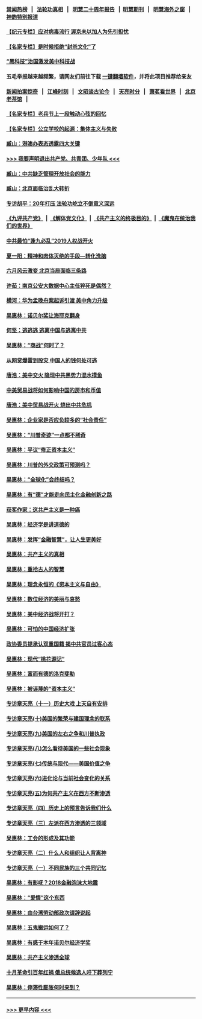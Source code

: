 #### [禁闻热榜](热点新闻.md?=0)  &nbsp;&nbsp;|&nbsp;&nbsp; [法轮功真相](https://github.com/gfw-breaker/truth/blob/master/README.md?=0) &nbsp;&nbsp;|&nbsp;&nbsp; [明慧二十周年报告](https://github.com/gfw-breaker/mh-reports/blob/master/README.md?=0) &nbsp;&nbsp;|&nbsp;&nbsp;[明慧期刊](https://github.com/gfw-breaker/mh-qikan) &nbsp;&nbsp;|&nbsp;&nbsp; [明慧海外之窗](https://github.com/gfw-breaker/mh-news/blob/master/README.md?=0) &nbsp;&nbsp;|&nbsp;&nbsp; [神韵特别报道](https://github.com/gfw-breaker/mh-news/blob/master/shenyun.md?=0)
#### [【纪元专栏】应对病毒流行 渥京未以加人为先引担忧](../pages/nsc423/n11875714.md?t=03150931) 
#### [【名家专栏】是时候拒绝“封杀文化”了](../pages/nsc423/n11814093.md?t=03150931) 
#### [“黑科技”治国激发美中科技战](../pages/nsc423/n11638056.md?t=03150931) 
#### 五毛举报越来越频繁，请网友们前往下载 [一键翻墙软件](https://github.com/gfw-breaker/ssr-accounts)，并将此项目推荐给亲友
#### [新闻拍案惊奇](https://github.com/gfw-breaker/banned-news/blob/master/pages/link4.md) &nbsp;&nbsp;|&nbsp;&nbsp; [江峰时刻](https://github.com/gfw-breaker/banned-news/blob/master/pages/link4.md) &nbsp;&nbsp;|&nbsp;&nbsp; [文昭谈古论今](https://github.com/gfw-breaker/banned-news/blob/master/pages/link4.md) &nbsp;&nbsp;|&nbsp;&nbsp; [天亮时分](https://github.com/gfw-breaker/banned-news/blob/master/pages/link4.md) &nbsp;&nbsp;|&nbsp;&nbsp; [萧茗看世界](https://github.com/gfw-breaker/banned-news/blob/master/pages/link4.md) &nbsp;&nbsp;|&nbsp;&nbsp; [北京老茶馆](https://github.com/gfw-breaker/banned-news/blob/master/pages/link4.md) &nbsp;&nbsp;|&nbsp;&nbsp; 
#### [【名家专栏】老兵节上一段触动心弦的回忆](../pages/nsc423/n11646016.md?t=03150931) 
#### [【名家专栏】公立学校的起源：集体主义与失败](../pages/nsc423/n11601833.md?t=03150931) 
#### [臧山：港澳办表态透露四大关键](../pages/nsc423/n11421628.md?t=03150931) 
#### [>>> 我要声明退出共产党、共青团、少年队 <<<](https://github.com/begood0513/goodnews/blob/master/quit/letter.md) 
#### [臧山：中共缺乏管理开放社会的能力](../pages/nsc423/n11407457.md?t=03150931) 
#### [臧山：北京面临治乱大转折](../pages/nsc423/n11406895.md?t=03150931) 
#### [专访胡平：20年打压 法轮功屹立不倒意义深远](../pages/nsc423/n11398800.md?t=03150931) 
#### [《九评共产党》](https://github.com/begood0513/9ping.md/blob/master/README.md) &nbsp;|&nbsp; [《解体党文化》](../../../../jtdwh.md/blob/master/README.md)  &nbsp;|&nbsp; [《共产主义的终极目的》](../../../../gczydzjmd.md/blob/master/README.md) &nbsp;|&nbsp; [《魔鬼在统治我们的世界》](../../../../mgztzwmdsj.md/blob/master/README.md) 
#### [中共最怕“逢九必乱”2019人权战开火](../pages/nsc423/n11385248.md?t=03150931) 
#### [夏一阳：精神和肉体灭绝的手段—转化洗脑](../pages/nsc423/n11368250.md?t=03150931) 
#### [六月风云激变 北京当局面临三条路](../pages/nsc423/n11313668.md?t=03150931) 
#### [许茹：南京公安大数据中心主任猝死是偶然？](../pages/nsc423/n11064744.md?t=03150931) 
#### [横河：华为孟晚舟案起诉引渡 美中角力升级](../pages/nsc423/n11027230.md?t=03150931) 
#### [吴惠林：诺贝尔奖让海耶克翻身](../pages/nsc423/n10890049.md?t=03150931) 
#### [何坚：逃逃逃 逃离中国与逃离中共](../pages/nsc423/n10592891.md?t=03150931) 
#### [吴惠林：“商战”何时了？](../pages/nsc423/n10573558.md?t=03150931) 
#### [从网贷爆雷到股灾 中国人的钱何处可逃](../pages/nsc423/n10572800.md?t=03150931) 
#### [唐浩：美中交火 隐现中共黑势力混水摸鱼](../pages/nsc423/n10544040.md?t=03150931) 
#### [中美贸易战将如何影响中国的房市和币值](../pages/nsc423/n10543697.md?t=03150931) 
#### [唐浩：美中贸易战开火 烧出中共危机](../pages/nsc423/n10540126.md?t=03150931) 
#### [吴惠林：企业家是否应负较多的“社会责任”](../pages/nsc423/n10535022.md?t=03150931) 
#### [吴惠林：“川普奇迹”一点都不稀奇](../pages/nsc423/n10512808.md?t=03150931) 
#### [吴惠林：平议“修正资本主义”](../pages/nsc423/n10495724.md?t=03150931) 
#### [吴惠林：川普的外交政策可预测吗？](../pages/nsc423/n10462387.md?t=03150931) 
#### [吴惠林：“全球化”会终结吗？](../pages/nsc423/n10452838.md?t=03150931) 
#### [吴惠林：有“德”才能走向民主化金融创新之路](../pages/nsc423/n10432292.md?t=03150931) 
#### [获奖作家：这共产主义是一种癌](../pages/nsc423/n10431541.md?t=03150931) 
#### [吴惠林：经济学是讲道德的](../pages/nsc423/n10398014.md?t=03150931) 
#### [吴惠林：发挥“金融智慧”，让人生更美好](../pages/nsc423/n10375019.md?t=03150931) 
#### [吴惠林：共产主义的真相](../pages/nsc423/n10351394.md?t=03150931) 
#### [吴惠林：重拾古人的智慧](../pages/nsc423/n10337691.md?t=03150931) 
#### [吴惠林：理念永恒的《资本主义与自由》](../pages/nsc423/n10316274.md?t=03150931) 
#### [吴惠林：数位经济的美丽与哀愁](../pages/nsc423/n10292946.md?t=03150931) 
#### [吴惠林：美中经济战将开打？](../pages/nsc423/n10258825.md?t=03150931) 
#### [吴惠林：可怕的中国经济扩张](../pages/nsc423/n10219147.md?t=03150931) 
#### [政协委员提承认双重国籍 揭中共官员过客心态](../pages/nsc423/n10208809.md?t=03150931) 
#### [吴惠林：现代“桃花源记”](../pages/nsc423/n10185234.md?t=03150931) 
#### [吴惠林：富而有德的洛克斐勒](../pages/nsc423/n10142264.md?t=03150931) 
#### [吴惠林：被诬蔑的“资本主义”](../pages/nsc423/n10124816.md?t=03150931) 
#### [专访章天亮（十一）历史大戏 上天自有安排](../pages/nsc423/n10094905.md?t=03150931) 
#### [专访章天亮(十)美国的繁荣与建国理念的联系](../pages/nsc423/n10094899.md?t=03150931) 
#### [专访章天亮(九)美国的左右之争和川普执政](../pages/nsc423/n10094889.md?t=03150931) 
#### [专访章天亮(八)怎么看待美国的一些社会现象](../pages/nsc423/n10094857.md?t=03150931) 
#### [专访章天亮(七)传统与现代——美国价值之争](../pages/nsc423/n10093140.md?t=03150931) 
#### [专访章天亮(六)进化论与当前社会变化的关系](../pages/nsc423/n10092036.md?t=03150931) 
#### [专访章天亮(五)为何共产主义在西方不断渗透](../pages/nsc423/n10083620.md?t=03150931) 
#### [专访章天亮（四）历史上的预言告诉我们什么](../pages/nsc423/n10083606.md?t=03150931) 
#### [专访章天亮（三）左派在西方渗透的三领域](../pages/nsc423/n10081115.md?t=03150931) 
#### [吴惠林：工会的形成及其功能](../pages/nsc423/n10080633.md?t=03150931) 
#### [专访章天亮（二）什么人和组织让人背离神](../pages/nsc423/n10076637.md?t=03150931) 
#### [专访章天亮（一）不同民族的三个共同记忆](../pages/nsc423/n10074188.md?t=03150931) 
#### [吴惠林：有影呒？2018金融泡沫大地震](../pages/nsc423/n10040534.md?t=03150931) 
#### [吴惠林：“爱情”这个东西](../pages/nsc423/n10019423.md?t=03150931) 
#### [吴惠林：由台湾劳动部政次请辞说起](../pages/nsc423/n9979679.md?t=03150931) 
#### [吴惠林：五鬼搬运如何了？](../pages/nsc423/n9925338.md?t=03150931) 
#### [吴惠林：有感于本年诺贝尔经济学奖](../pages/nsc423/n9871883.md?t=03150931) 
#### [吴惠林：共产主义渗透全球](../pages/nsc423/n9812748.md?t=03150931) 
#### [十月革命引百年红祸 俄总统候选人吁下葬列宁](../pages/nsc423/n9810182.md?t=03150931) 
#### [吴惠林：停滞性膨胀何时来到？](../pages/nsc423/n9764136.md?t=03150931) 

----
#### [ >>> 更早内容 <<< ](../indexes/nsc423-earlier.md)
